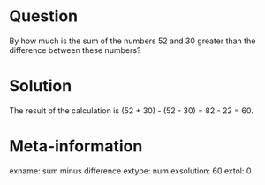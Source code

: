 

Question
========
By how much is the sum of the numbers 52 and 30 greater than
the difference between these numbers?

Solution
========
The result of the calculation is
(52 + 30) - (52 - 30) = 82 - 22 = 60.

Meta-information
================
exname: sum minus difference
extype: num
exsolution: 60
extol: 0
